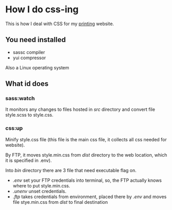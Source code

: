 How I do css-ing
================

This is how I deal with CSS for my [printing](https://www.printuridigital.ro/) website.

## You need installed

- sassc compiler
- yui compressor

Also a Linux operating system 

## What id does

### sass:watch

It monitors any changes to files hosted in *src* directory and convert file style.scss to style.css.

### css:up

Minify style.css file (this file is the main css file, it collects all css needed for website).

By FTP, it moves style.min.css from *dist* directory to the web location, which it is specified in .env).

Into *bin* directory there are 3 file that need executable flag on.

*    *.env* set your FTP credentials into terminal, so, the FTP actually knows where to put style.min.css.
*    *.unenv* unset credentials.
*    *.ftp* takes credentials from environment, placed there by *.env* and moves
     file stye.min.css from *dist* to final destination 
